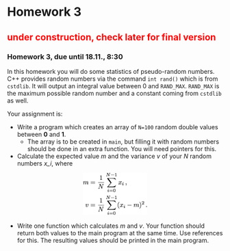 # Homework 3
## <font color='red'>under construction, check later for final version</font>
### Homework 3, due until 18.11., 8:30



In this homework you will do some statistics of pseudo-random numbers.
C++ provides random numbers via the command ``int rand()`` which is from
``cstdlib``. It will output an integral value between 0 and ``RAND_MAX``.
``RAND_MAX`` is the maximum possible random number and a constant coming from ``cstdlib`` as well.

Your assignment is:
* Write a program which creates an array of ``N=100`` random double values between **0** and **1**.
  * The array is to be created in ``main``, but filling it with random numbers should be done in an extra function. You will need pointers for this.
* Calculate the expected value *m* and the variance *v* of your *N* random numbers *x_i*, where

<p align="center">
 <img src="stuffy_stuff/formel.png" width="150">


  * Write one function which calculates *m* and *v*. Your function should return both values to the main program at the same time. Use references for this. The resulting values should be printed in the main program.
